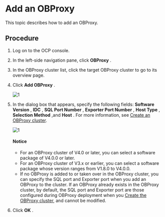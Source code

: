 Add an OBProxy
===================================

This topic describes how to add an OBProxy.

Procedure
------------------------------

1. Log on to the OCP console.

2. In the left-side navigation pane, click **OBProxy** .

3. In the OBProxy cluster list, click the target OBProxy cluster to go to its overview page.

4. Click **Add OBProxy** .

   ![1](https://obbusiness-private.oss-cn-shanghai.aliyuncs.com/doc/img/ocp/403-ce/%E6%B7%BB%E5%8A%A0obproxy-1.png)

5. In the dialog box that appears, specify the following fields: **Software Version** , **IDC** , **SQL Port Number** , **Exporter Port Number** , **Host Type** , **Selection Method** ,and **Host** . For more information, see [Create an OBProxy cluster](1.create-an-obproxy-cluster-2.md).

   ![1](https://obbusiness-private.oss-cn-shanghai.aliyuncs.com/doc/img/ocp/402-en/%E6%96%B0%E5%A2%9Eobproxy1.png)

   <main id="explain" type='notice'>
   <h4>Notice</h4>
   <p><ul><li>For an OBProxy cluster of V4.0 or later, you can select a software package of V4.0.0 or later.</li><li>For an OBProxy cluster of V3.x or earlier, you can select a software package whose version ranges from V1.8.0 to V4.0.0.</li><li>If no OBProxy is added to or taken over in the OBProxy cluster, you can specify the SQL port and Exporter port when you add an OBProxy to the cluster. If an OBProxy already exists in the OBProxy cluster, by default, the SQL port and Exporter port are those configured during OBProxy deployment when you <a href="100.create-an-obproxy-cluster-2.md">Create the OBProxy cluster</a>, and cannot be modified.</li></ul></p>
   </main>

6. Click **OK** .
